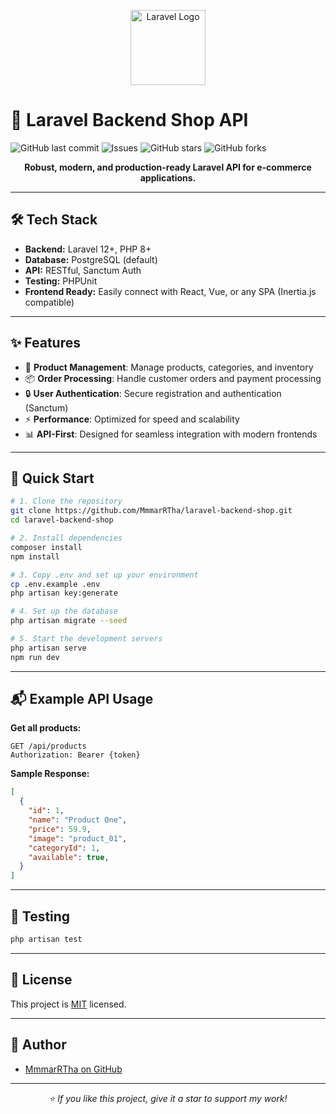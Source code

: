 
<p align="center">
  <img src="https://raw.githubusercontent.com/laravel/art/master/logo-lockup/5%20SVG/2%20CMYK/1%20Full%20Color/laravel-logolockup-cmyk-red.svg" width="120" alt="Laravel Logo">
</p>

# 🚀 Laravel Backend Shop API

![GitHub last commit](https://img.shields.io/github/last-commit/MmmarRTha/laravel-backend-shop)
![Issues](https://img.shields.io/github/issues/MmmarRTha/laravel-backend-shop)
![GitHub stars](https://img.shields.io/github/stars/MmmarRTha/laravel-backend-shop?style=social)
![GitHub forks](https://img.shields.io/github/forks/MmmarRTha/laravel-backend-shop?style=social)

<p align="center">
  <b>Robust, modern, and production-ready Laravel API for e-commerce applications.</b>
</p>

---

## 🛠️ Tech Stack

- **Backend:** Laravel 12+, PHP 8+
- **Database:** PostgreSQL (default)
- **API:** RESTful, Sanctum Auth
- **Testing:** PHPUnit
- **Frontend Ready:** Easily connect with React, Vue, or any SPA (Inertia.js compatible)

---

## ✨ Features

- 🛒 <b>Product Management</b>: Manage products, categories, and inventory
- 📦 <b>Order Processing</b>: Handle customer orders and payment processing
- 🔒 <b>User Authentication</b>: Secure registration and authentication (Sanctum)
- ⚡ <b>Performance</b>: Optimized for speed and scalability
- 📊 <b>API-First</b>: Designed for seamless integration with modern frontends

---

## 🚀 Quick Start

```bash
# 1. Clone the repository
git clone https://github.com/MmmarRTha/laravel-backend-shop.git
cd laravel-backend-shop

# 2. Install dependencies
composer install
npm install

# 3. Copy .env and set up your environment
cp .env.example .env
php artisan key:generate

# 4. Set up the database
php artisan migrate --seed

# 5. Start the development servers
php artisan serve
npm run dev
```

---

## 📬 Example API Usage

**Get all products:**

```http
GET /api/products
Authorization: Bearer {token}
```

**Sample Response:**
```json
[
  {
    "id": 1,
    "name": "Product One",
    "price": 59.9,
    "image": "product_01",
    "categoryId": 1,
    "available": true,
  }
]
```

---

## 🧪 Testing

```bash
php artisan test
```

---

## 📄 License

This project is [MIT](LICENSE) licensed.

---

## 👤 Author

- [MmmarRTha on GitHub](https://github.com/MmmarRTha)

---

<p align="center"><i>⭐️ If you like this project, give it a star to support my work!</i></p>
